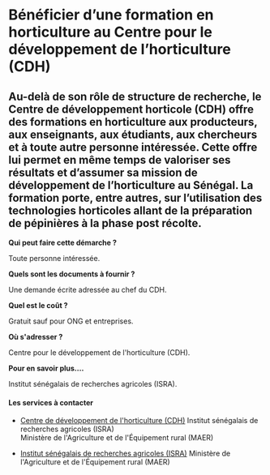# Bénéficier d’une formation en horticulture au Centre pour le développement de l’horticulture (CDH)

Au-delà de son rôle de structure de recherche, le Centre de développement horticole (CDH) offre des formations en horticulture aux producteurs, aux enseignants, aux étudiants, aux chercheurs et à toute autre personne intéressée. Cette offre lui permet en même temps de valoriser ses résultats et d’assumer sa mission de développement de l’horticulture au Sénégal. La formation porte, entre autres, sur l’utilisation des technologies horticoles allant de la préparation de pépinières à la phase post récolte.
---------------------------------------------------------------------------------------------------------------------------------------------------------------------------------------------------------------------------------------------------------------------------------------------------------------------------------------------------------------------------------------------------------------------------------------------------------------------------------------------------------------------------

**Qui peut faire cette démarche ?**

Toute personne intéressée.

**Quels sont les documents à fournir ?**

Une demande écrite adressée au chef du CDH.

**Quel est le coût ?**

Gratuit sauf pour ONG et entreprises.

**Où s'adresser ?**

Centre pour le développement de l'horticulture (CDH).  

**Pour en savoir plus….**

Institut sénégalais de recherches agricoles (ISRA).

#### Les services à contacter

*   [Centre de développement de l'horticulture (CDH)](../../../services/centre-de-developpement-de-lhorticulture-cdh.md) Institut sénégalais de recherches agricoles (ISRA)  
    Ministère de l'Agriculture et de l'Équipement rural (MAER)  
    
*   [Institut sénégalais de recherches agricoles (ISRA)](../../../services/institut-senegalais-de-recherches-agricoles-isra.md) Ministère de l'Agriculture et de l'Équipement rural (MAER)